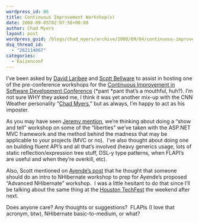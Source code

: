 ```yaml
---
wordpress_id: 86
title: Continuous Improvement Workshop(s)
date: 2008-09-05T02:07:58+00:00
author: Chad Myers
layout: post
wordpress_guid: /blogs/chad_myers/archive/2008/09/04/continuous-improvement-workshop-s.aspx
dsq_thread_id:
  - "262114067"
categories:
  - Kaizenconf
---
```

I’ve been asked by [David Laribee](http://codebetter.com/blogs/david_laribee/) and [Scott Bellware](http://blog.scottbellware.com/) to assist in hosting one of the pre-conference workshops for the [Continuous Improvement in Software Development Conference](http://kaizenconf.com/) (\*pant \*pant that’s a mouthful, huh?). I’m not sure WHY they asked me, I think it was yet another mix-up with the CNN Weather personality “[Chad Myers](http://www.cnn.com/CNN/anchors_reporters/myers.chad.html),” but as always, I’m happy to act as his imposter.

As you may have seen [Jeremy mention](http://codebetter.com/blogs/jeremy.miller/archive/2008/09/04/what-would-you-like-to-see-at-the-continuous-improvement-workshops.aspx), we’re thinking about doing a “show and tell” workshop on some of the “liberties” we’ve taken with the ASP.NET MVC framework and the method behind the madness that may be applicable to your projects (MVC or no).&#160; I’ve also thought about doing one on building fluent API’s and all that’s involved (heavy generics usage, lots of static reflection/expression tree stuff, DSL-y type patterns, when FLAPI’s are useful and when they’re overkill, etc).

Also, Scott mentioned on [Ayende’s post](http://ayende.com/Blog/archive/2008/09/05/Choose-a-workshop.aspx) that he thought that someone should do an intro to NHibernate workshop to prep for Ayende’s proposed “Advanced NHibernate” workshop.&#160; I was a little hesitant to do that since I’ll be talking about the same thing at the [Houston TechFest](www.houstontechfest.com) the weekend after next.

</p> </p> </p> </p> </p> </p> </p> </p> </p> </p> </p> </p> </p> </p> </p> </p> </p> </p> </p> </p> </p> </p> </p> </p> </p> </p> </p> </p> </p> </p> 

Does anyone care? Any thoughts or suggestions?&#160; FLAPIs (I love that acronym, btw), NHibernate basic-to-medium, or what?</p>